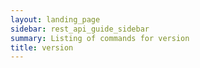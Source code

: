 ```yaml
---
layout: landing_page
sidebar: rest_api_guide_sidebar
summary: Listing of commands for version
title: version
---
```

